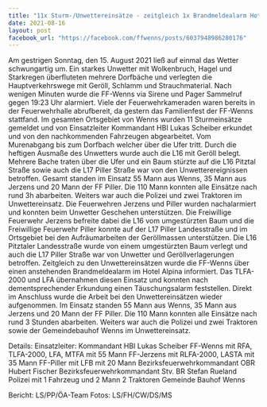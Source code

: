 ```yaml
---
title: "11x Sturm-/Unwettereinsätze - zeitgleich 1x Brandmeldealarm Hotel Alpina"
date: 2021-08-16
layout: post
facebook_url: "https://facebook.com/ffwenns/posts/6037948986280176"
---
```


Am gestrigen Sonntag, den 15. August 2021 ließ auf einmal das Wetter schwungartig um. Ein starkes Unwetter mit Wolkenbruch, Hagel und Starkregen überfluteten mehrere Dorfbäche und verlegten die Hauptverkehrswege mit Geröll, Schlamm und
Strauchmaterial. Nach wenigen Minuten wurde die FF-Wenns via Sirene und Pager Sammelruf gegen 19:23 Uhr alarmiert.
Viele der Feuerwehrkameraden waren bereits in der Feuerwehrhalle abrufbereit, da gestern das Familienfest der FF-Wenns stattfand.
Im gesamten Ortsgebiet von Wenns wurden 11 Sturmeinsätze gemeldet und von Einsatzleiter Kommandant HBI Lukas
Scheiber erkundet und von den nachkommenden Fahrzeugen abgearbeitet.
Vom Murenabgang bis zum Dorfbach welcher über die Ufer tritt. Durch die heftigen Ausmaße des Unwetters wurde auch die L16 mit Geröll belegt. Mehrere Bache traten über die Ufer und ein Baum stürzte auf die L16 Pitztal Straße sowie auch die L17 Piller Straße war von den Unwetterereignissen betroffen.
Gesamt standen im Einsatz 55 Mann aus Wenns, 35 Mann aus Jerzens und 20 Mann der FF Piller. Die 110 Mann konnten alle Einsätze nach rund 3h abarbeiten. Weiters war auch die Polizei und zwei Traktoren im Unwettereinsatz.
Die Feuerwehren Jerzens und Piller wurden nachalarmiert und konnten beim Unwetter Geschehen unterstützen.
Die Freiwillige Feuerwehr Jerzens befreite dabei die L16 vom umgestürzten Baum und die Freiwillige Feuerwehr Piller konnte auf der L17 Piller Landesstraße und im Ortsgebiet bei den Aufräumarbeiten der Geröllmassen unterstützen.
Die L16 Pitztaler Landesstraße wurde von einem umgestürzten Baum verlegt und auch die L17 Piller Straße war von Unwetter und Geröllverlagerungen betroffen.
Zeitgleich zu den Unwettereinsätzen wurde die FF-Wenns über einen anstehenden Brandmeldealarm im Hotel Alpina informiert.
Das TLFA-2000 und LFA übernahmen diesen Einsatz und konnten nach dementsprechender Erkundung einen Täuschungsalarm feststellen.
Direkt im Anschluss wurde die Arbeit bei den Unwettereinsätzen wieder aufgenommen.
Im Einsatz standen 55 Mann aus Wenns, 35 Mann aus Jerzens und 20 Mann der FF Piller.
Die 110 Mann konnten alle Einsätze nach rund 3 Stunden abarbeiten.
Weiters war auch die Polizei und zwei Traktoren sowie der Gemeindebauhof Wenns im Unwettereinsatz.

Details:
Einsatzleiter: Kommandant HBI Lukas Scheiber
FF-Wenns mit RFA, TLFA-2000, LFA, MTFA mit 55 Mann
FF-Jerzens mit RLFA-2000, LASTA mit 35 Mann
FF-Piller mit LFB mit 20 Mann
Bezirksfeuerwehrkommandant OBR Hubert Fischer
Bezirksfeuerwehrkommandant Stv. BR Stefan Rueland
Polizei mit 1 Fahrzeug und 2 Mann
2 Traktoren
Gemeinde Bauhof Wenns

Bericht: LS/PP/ÖA-Team
Fotos: LS/FH/CW/DS/MS